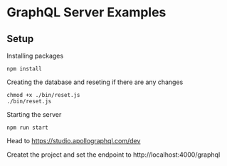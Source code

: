 
# GraphQL Server Examples

## Setup

Installing packages 
```
npm install
```

Creating the database and reseting if there are any changes 
```
chmod +x ./bin/reset.js
./bin/reset.js
```

Starting the server
```
npm run start 
``` 

Head to https://studio.apollographql.com/dev 

Createt the project and set the endpoint to http://localhost:4000/graphql
